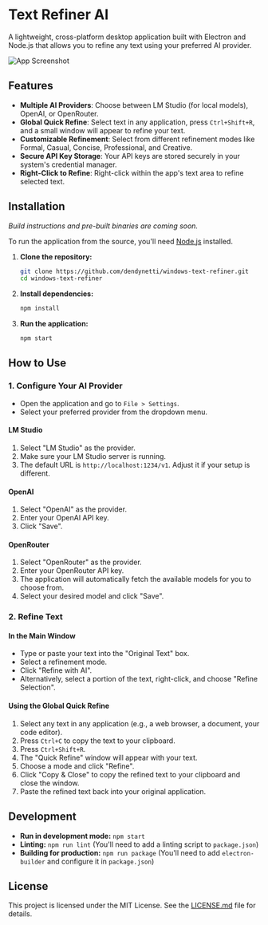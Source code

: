 # Text Refiner AI

A lightweight, cross-platform desktop application built with Electron and Node.js that allows you to refine any text using your preferred AI provider.

![App Screenshot](assets/screenshot.png) <!-- You should add a real screenshot here -->

## Features

-   **Multiple AI Providers**: Choose between LM Studio (for local models), OpenAI, or OpenRouter.
-   **Global Quick Refine**: Select text in any application, press `Ctrl+Shift+R`, and a small window will appear to refine your text.
-   **Customizable Refinement**: Select from different refinement modes like Formal, Casual, Concise, Professional, and Creative.
-   **Secure API Key Storage**: Your API keys are stored securely in your system's credential manager.
-   **Right-Click to Refine**: Right-click within the app's text area to refine selected text.

## Installation

_Build instructions and pre-built binaries are coming soon._

To run the application from the source, you'll need [Node.js](https://nodejs.org/) installed.

1.  **Clone the repository:**
    ```bash
    git clone https://github.com/dendynetti/windows-text-refiner.git
    cd windows-text-refiner
    ```

2.  **Install dependencies:**
    ```bash
    npm install
    ```

3.  **Run the application:**
    ```bash
    npm start
    ```

## How to Use

### 1. Configure Your AI Provider

-   Open the application and go to `File > Settings`.
-   Select your preferred provider from the dropdown menu.

#### LM Studio

1.  Select "LM Studio" as the provider.
2.  Make sure your LM Studio server is running.
3.  The default URL is `http://localhost:1234/v1`. Adjust it if your setup is different.

#### OpenAI

1.  Select "OpenAI" as the provider.
2.  Enter your OpenAI API key.
3.  Click "Save".

#### OpenRouter

1.  Select "OpenRouter" as the provider.
2.  Enter your OpenRouter API key.
3.  The application will automatically fetch the available models for you to choose from.
4.  Select your desired model and click "Save".

### 2. Refine Text

#### In the Main Window

-   Type or paste your text into the "Original Text" box.
-   Select a refinement mode.
-   Click "Refine with AI".
-   Alternatively, select a portion of the text, right-click, and choose "Refine Selection".

#### Using the Global Quick Refine

1.  Select any text in any application (e.g., a web browser, a document, your code editor).
2.  Press `Ctrl+C` to copy the text to your clipboard.
3.  Press `Ctrl+Shift+R`.
4.  The "Quick Refine" window will appear with your text.
5.  Choose a mode and click "Refine".
6.  Click "Copy & Close" to copy the refined text to your clipboard and close the window.
7.  Paste the refined text back into your original application.

## Development

-   **Run in development mode:** `npm start`
-   **Linting:** `npm run lint` (You'll need to add a linting script to `package.json`)
-   **Building for production:** `npm run package` (You'll need to add `electron-builder` and configure it in `package.json`)

## License

This project is licensed under the MIT License. See the [LICENSE.md](LICENSE.md) file for details.
